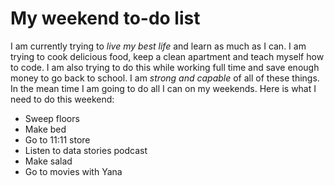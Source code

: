 # My weekend to-do list
I am currently trying to _live my best life_ and learn as much as I can. I am trying to cook delicious food, keep a clean apartment and teach myself how to code. I am also trying to do this while working full time and save enough money to go back to school.
I am *strong and capable* of all of these things. In the mean time I am going to do all I can on my weekends. Here is what I need to do this weekend:

* Sweep floors
* Make bed
* Go to 11:11 store
* Listen to data stories podcast
* Make salad
* Go to movies with Yana
